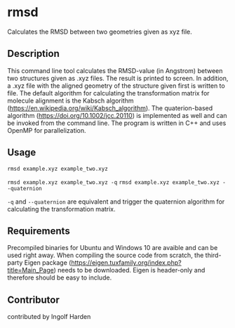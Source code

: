 # rmsd
Calculates the RMSD between two geometries given as xyz file.

## Description

This command line tool calculates the RMSD-value (in Angstrom) between two structures given as .xyz files. The result is printed to screen. In addition, a .xyz file with the aligned geometry of the structure given first is written to file.
The default algorithm for calculating the transformation matrix for molecule alignment is the Kabsch algorithm (https://en.wikipedia.org/wiki/Kabsch_algorithm).
The quaterion-based algorithm (https://doi.org/10.1002/jcc.20110) is implemented as well and can be invoked from the command line. The program is written in C++ and uses OpenMP for parallelization.

## Usage

`rmsd example.xyz example_two.xyz`

`rmsd example.xyz example_two.xyz -q`
`rmsd example.xyz example_two.xyz --quaternion`

`-q` and `--quaternion` are equivalent and trigger the quaternion algorithm for calculating the transformation matrix.

## Requirements

Precompiled binaries for Ubuntu and Windows 10 are avaible and can be used right away. When compiling the source code from scratch, the third-party Eigen package (https://eigen.tuxfamily.org/index.php?title=Main_Page) needs to be downloaded. Eigen is header-only and therefore should be easy to include.

## Contributor

contributed by Ingolf Harden
